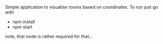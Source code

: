 Simple application to visualise rooms based on coordinates.
To run just go with
* npm install
* npm start

note, that node is rather required for that...